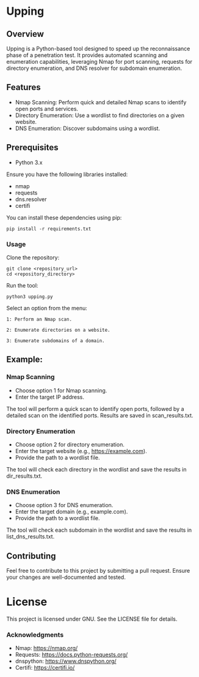 # Upping
## Overview
Upping is a Python-based tool designed to speed up the reconnaissance phase of a penetration test. It provides automated scanning and enumeration capabilities, leveraging Nmap for port scanning, requests for directory enumeration, and DNS resolver for subdomain enumeration.

## Features
  - Nmap Scanning: Perform quick and detailed Nmap scans to identify open ports and services.
  - Directory Enumeration: Use a wordlist to find directories on a given website.
  - DNS Enumeration: Discover subdomains using a wordlist.

## Prerequisites
  - Python 3.x
    
  Ensure you have the following libraries installed:
  - nmap
  - requests
  - dns.resolver
  - certifi

You can install these dependencies using pip:

` pip install -r requirements.txt `

### Usage

  Clone the repository:

```
git clone <repository_url>
cd <repository_directory>
```
Run the tool:

` python3 upping.py `

Select an option from the menu:
    
    1: Perform an Nmap scan.
    
    2: Enumerate directories on a website. 
  
    3: Enumerate subdomains of a domain. 
  
 
## Example:
### Nmap Scanning
  - Choose option 1 for Nmap scanning.
  - Enter the target IP address.
  
The tool will perform a quick scan to identify open ports, followed by a detailed scan on the identified ports.
Results are saved in scan_results.txt.

### Directory Enumeration
- Choose option 2 for directory enumeration.
- Enter the target website (e.g., https://example.com).
- Provide the path to a wordlist file.

The tool will check each directory in the wordlist and save the results in dir_results.txt.

### DNS Enumeration
  - Choose option 3 for DNS enumeration.
  - Enter the target domain (e.g., example.com).
  - Provide the path to a wordlist file.

The tool will check each subdomain in the wordlist and save the results in list_dns_results.txt.

## Contributing
  Feel free to contribute to this project by submitting a pull request. Ensure your changes are well-documented and tested.

# License
This project is licensed under GNU. See the LICENSE file for details.

### Acknowledgments
  - Nmap: https://nmap.org/
  - Requests: https://docs.python-requests.org/
  - dnspython: https://www.dnspython.org/
  - Certifi: https://certifi.io/
